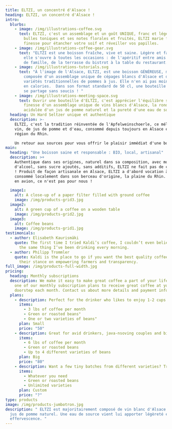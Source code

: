 ```yaml
---
title: ELTZI, un concentré d'Alsace !
heading: ELTZI, un concentré d'Alsace !
intro:
  blurbs:
    - image: /img/illustrations-coffee.svg
      text: ELTZI, c'est un assemblage et un goût UNIQUE, franc et léger. Avec ses
        bulles toniques et ses notes florales et fruités, ELTZI marie force et
        finesse pour étancher votre soif et réveiller vos papilles.
    - image: /img/illustrations-coffee-gear.svg
      text: "ELTZI est une boisson fraîche, vive et saine. Légère et facile à boire,
        elle s'ouvre à toutes les occasions : de l'apéritif entre amis au repas
        de famille, de la terrasse du bistrot à la table du restaurant... "
    - image: /img/illustrations-tutorials.svg
      text: "À l'image de l'Alsace, ELTZI, est une boisson GÉNÉREUSE, majoritairement
        composée d'un assemblage unique de cépages blancs d'Alsace et de
        variétés traditionnelles de pommes à jus. Elle n'en ai pas moins faible
        en calories.  Dans son format standard de 50 cl, une bouteille d'ELTZI
        se partage sans soucis ! "
    - image: /img/illustrations-meeting-space.svg
      text: Ouvrir une bouteille d'ELTZI, c'est apprécier l'équilibre subtil entre la
        finesse d'un assemblage unique de vins blancs d'Alsace, la rondeur
        acidulée d'un jus de pomme naturel et la pureté d'une eau de source.
  heading: Un Hard Seltzer unique et authentique
  description: >-
    ELTZI, c'est la tradition réinventée de l'Apfelweinschoerle, ce mélange de
    vin, de jus de pomme et d'eau, consommé depuis toujours en Alsace et dans la
    région du Rhin.

    Un retour aux sources pour vous offrir le plaisir immédiat d'une boisson fraîche et goûteuse, pétillante et extrêmement désaltérante.
main:
  heading: "Une boisson saine et responsable : BIO, local, artisanal"
  description: >+
    Authentique dans ses origines, naturel dans sa composition, avec moins
    d'alcool, sans sucre ajoutés, sans additifs, ELTZI ne fait pas de compromis
    ! Produit de façon artisanale en Alsace, ELTZI a d'abord vocation à être
    consommé localement dans son berceau d'origine, la plaine du Rhin. L'export
    en avion, ce n'est pas pour nous !

  image1:
    alt: A close-up of a paper filter filled with ground coffee
    image: /img/products-grid3.jpg
  image2:
    alt: A green cup of a coffee on a wooden table
    image: /img/products-grid2.jpg
  image3:
    alt: Coffee beans
    image: /img/products-grid1.jpg
testimonials:
  - author: Elisabeth Kaurismäki
    quote: The first time I tried Kaldi’s coffee, I couldn’t even believe that was
      the same thing I’ve been drinking every morning.
  - author: Philipp Trommler
    quote: Kaldi is the place to go if you want the best quality coffee. I love
      their stance on empowering farmers and transparency.
full_image: /img/products-full-width.jpg
pricing:
  heading: Monthly subscriptions
  description: We make it easy to make great coffee a part of your life. Choose
    one of our monthly subscription plans to receive great coffee at your
    doorstep each month. Contact us about more details and payment info.
  plans:
    - description: Perfect for the drinker who likes to enjoy 1-2 cups per day.
      items:
        - 3 lbs of coffee per month
        - Green or roasted beans"
        - One or two varieties of beans"
      plan: Small
      price: "50"
    - description: Great for avid drinkers, java-nsoving couples and bigger crowds
      items:
        - 6 lbs of coffee per month
        - Green or roasted beans
        - Up to 4 different varieties of beans
      plan: Big
      price: "80"
    - description: Want a few tiny batches from different varieties? Try our custom plan
      items:
        - Whatever you need
        - Green or roasted beans
        - Unlimited varieties
      plan: Custom
      price: "?"
type: products
image: /img/products-jumbotron.jpg
description: " ELTZI est majoritairement composé de vin blanc d'Alsace BIO, de
  jus de pomme naturel. Une eau de source vient lui apporter légèreté et
  effervescence. "
---
```

